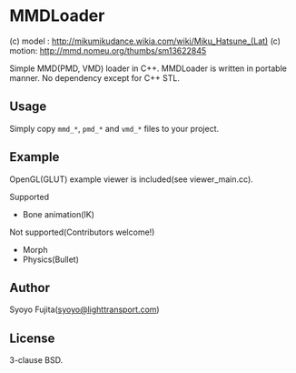 # MMDLoader

(c) model : http://mikumikudance.wikia.com/wiki/Miku_Hatsune_(Lat)
(c) motion: http://mmd.nomeu.org/thumbs/sm13622845

Simple MMD(PMD, VMD) loader in C++.
MMDLoader is written in portable manner. No dependency except for C++ STL.


## Usage

Simply copy `mmd_*`, `pmd_*` and `vmd_*` files to your project.

## Example

OpenGL(GLUT) example viewer is included(see viewer_main.cc).

Supported

* Bone animation(IK)

Not supported(Contributors welcome!)

* Morph
* Physics(Bullet)

## Author

Syoyo Fujita(syoyo@lighttransport.com)

## License

3-clause BSD.


